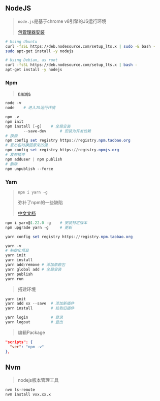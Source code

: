<!-- 
title: NodeJS
sort: 
--> 

## NodeJS

> `node.js`是基于chrome v8引擎的JS运行环境
>
> [包管理器安装](https://nodejs.org/zh-cn/download/package-manager/)

```bash
# Using Ubuntu
curl -fsSL https://deb.nodesource.com/setup_lts.x | sudo -E bash -
sudo apt-get install -y nodejs

# Using Debian, as root
curl -fsSL https://deb.nodesource.com/setup_lts.x | bash -
apt-get install -y nodejs
```

### Npm

> [npmjs](https://www.npmjs.com/)

```powershell
node -v
node	# 进入JS运行环境

npm -v
npm init
npm install [-g]	# 全局安装
		--save-dev		# 安装为开发依赖
# 换源
npm config set registry https://registry.npm.taobao.org
# 发布包时换回原来的源
npm config set registry https://registry.npmjs.org
# 发布插件
npm adduser | npm publish
# 删除
npm unpublish --force
```

  ### Yarn

  > `npm i yarn -g`
  >
  > 弥补了npm的一些缺陷
  >
  > [中文文档](https://yarn.bootcss.com/)

  ```powershell
npm i yarn@1.22.0 -g 	# 安装特定版本
npm upgrade yarn -g		# 更新
  
yarn config set registry https://registry.npm.taobao.org
  
yarn -v
# 初始化项目
yarn init
yarn install
yarn add/remove # 添加依赖包
yarn global add	# 全局安装
yarn publish
yarn run
  ```

  > 搭建环境

  ```powershell
yarn init
yarn add xx --save	# 添加新插件
yarn install		# 拉取旧插件

yarn login			# 登录
yarn logout			# 登出
  ```

  > 编辑Package

  ```json
"scripts": {
    "ver": "npm -v"
},
  ```

## Nvm

> nodejs版本管理工具

```bash
nvm ls-remote
nvm install vxx.xx.x
```
